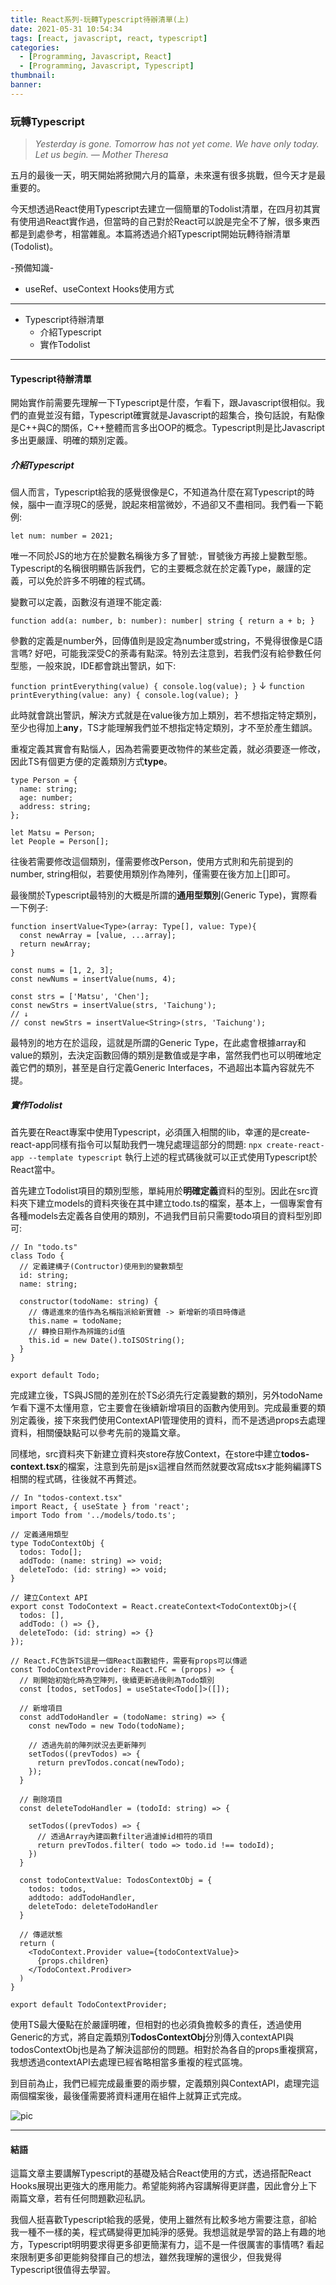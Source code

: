 ```yaml
---
title: React系列-玩轉Typescript待辦清單(上)
date: 2021-05-31 10:54:34
tags: [react, javascript, react, typescript]
categories:
  - [Programming, Javascript, React]
  - [Programming, Javascript, Typescript]
thumbnail:
banner:
---
```

### 玩轉Typescript
> *Yesterday is gone. Tomorrow has not yet come. We have only today. Let us begin.*
> *― Mother Theresa*

五月的最後一天，明天開始將掀開六月的篇章，未來還有很多挑戰，但今天才是最重要的。

今天想透過React使用Typescript去建立一個簡單的Todolist清單，在四月初其實有使用過React實作過，但當時的自己對於React可以說是完全不了解，很多東西都是到處參考，相當雜亂。本篇將透過介紹Typescript開始玩轉待辦清單(Todolist)。

-預備知識-
- useRef、useContext Hooks使用方式

*** 

- Typescript待辦清單
  - 介紹Typescript
  - 實作Todolist

***

#### Typescript待辦清單
開始實作前需要先理解一下Typescript是什麼，乍看下，跟Javascript很相似。我們的直覺並沒有錯，Typescript確實就是Javascript的超集合，換句話說，有點像是C++與C的關係，C++整體而言多出OOP的概念。Typescript則是比Javascript多出更嚴謹、明確的類別定義。

##### 介紹Typescript
個人而言，Typescript給我的感覺很像是C，不知道為什麼在寫Typescript的時候，腦中一直浮現C的感覺，說起來相當微妙，不過卻又不盡相同。我們看一下範例:

`let num: number = 2021;`

唯一不同於JS的地方在於變數名稱後方多了冒號:，冒號後方再接上變數型態。Typescript的名稱很明顯告訴我們，它的主要概念就在於定義Type，嚴謹的定義，可以免於許多不明確的程式碼。

變數可以定義，函數沒有道理不能定義:

`function add(a: number, b: number): number| string {
  return a + b;
}`

參數的定義是number外，回傳值則是設定為number或string，不覺得很像是C語言嗎? 好吧，可能我深受C的荼毒有點深。特別去注意到，若我們沒有給參數任何型態，一般來說，IDE都會跳出警訊，如下:

`function printEverything(value) {
    console.log(value);
}`
↓
`function printEverything(value: any) {
    console.log(value);
}`

此時就會跳出警訊，解決方式就是在value後方加上類別，若不想指定特定類別，至少也得加上**any**，TS才能理解我們並不想指定特定類別，才不至於產生錯誤。

重複定義其實會有點惱人，因為若需要更改物件的某些定義，就必須要逐一修改，因此TS有個更方便的定義類別方式**type**。

```type Person 
type Person = {
  name: string;
  age: number;
  address: string;
};

let Matsu = Person;
let People = Person[];
```

往後若需要修改這個類別，僅需要修改Person，使用方式則和先前提到的number, string相似，若要使用類別作為陣列，僅需要在後方加上[]即可。

最後關於Typescript最特別的大概是所謂的**通用型類別**(Generic Type)，實際看一下例子:

```
function insertValue<Type>(array: Type[], value: Type){
  const newArray = [value, ...array];
  return newArray;
}

const nums = [1, 2, 3];
const newNums = insertValue(nums, 4);

const strs = ['Matsu', 'Chen'];
const newStrs = insertValue(strs, 'Taichung');
// ↓
// const newStrs = insertValue<String>(strs, 'Taichung');
```

最特別的地方在於<Type>這段，這就是所謂的Generic Type，在此處會根據array和value的類別，去決定函數回傳的類別是數值或是字串，當然我們也可以明確地定義它們的類別，甚至是自行定義Generic Interfaces，不過超出本篇內容就先不提。

##### 實作Todolist
首先要在React專案中使用Typescript，必須匯入相關的lib，幸運的是create-react-app同樣有指令可以幫助我們一塊兒處理這部分的問題:
`npx create-react-app --template typescript`
執行上述的程式碼後就可以正式使用Typescript於React當中。

首先建立Todolist項目的類別型態，單純用於**明確定義**資料的型別。因此在src資料夾下建立models的資料夾後在其中建立todo.ts的檔案，基本上，一個專案會有各種models去定義各自使用的類別，不過我們目前只需要todo項目的資料型別即可:

```
// In "todo.ts"
class Todo {
  // 定義建構子(Contructor)使用到的變數類型
  id: string;
  name: string;

  constructor(todoName: string) {
    // 傳遞進來的值作為名稱指派給新實體 -> 新增新的項目時傳遞
    this.name = todoName;
    // 轉換日期作為辨識的id值
    this.id = new Date().toISOString();
  }
}

export default Todo;
```

完成建立後，TS與JS間的差別在於TS必須先行定義變數的類別，另外todoName乍看下還不太懂用意，它主要會在後續新增項目的函數內使用到。完成最重要的類別定義後，接下來我們使用ContextAPI管理使用的資料，而不是透過props去處理資料，相關優缺點可以參考先前的幾篇文章。

同樣地，src資料夾下新建立資料夾store存放Context，在store中建立**todos-context.tsx**的檔案，注意到先前是jsx這裡自然而然就要改寫成tsx才能夠編譯TS相關的程式碼，往後就不再贅述。

```
// In "todos-context.tsx"
import React, { useState } from 'react';
import Todo from '../models/todo.ts';

// 定義通用類型 
type TodoContextObj {
  todos: Todo[];
  addTodo: (name: string) => void;
  deleteTodo: (id: string) => void;
}

// 建立Context API
export const TodoContext = React.createContext<TodoContextObj>({
  todos: [],
  addTodo: () => {},
  deleteTodo: (id: string) => {}
});

// React.FC告訴TS這是一個React函數組件，需要有props可以傳遞
const TodoContextProvider: React.FC = (props) => {
  // 剛開始初始化時為空陣列，後續更新過後則為Todo類別
  const [todos, setTodos] = useState<Todo[]>([]);

  // 新增項目
  const addTodoHandler = (todoName: string) => {
    const newTodo = new Todo(todoName);

    // 透過先前的陣列狀況去更新陣列
    setTodos((prevTodos) => {
      return prevTodos.concat(newTodo);
    });
  }

  // 刪除項目
  const deleteTodoHandler = (todoId: string) => {

    setTodos((prevTodos) => {
      // 透過Array內建函數filter過濾掉id相符的項目
      return prevTodos.filter( todo => todo.id !== todoId);
    })
  }
  
  const todoContextValue: TodosContextObj = {
    todos: todos,
    addtodo: addTodoHandler,
    deleteTodo: deleteTodoHandler
  }

  // 傳遞狀態
  return (
    <TodoContext.Provider value={todoContextValue}>
      {props.children}
    </TodoContext.Prodiver>
  )
}

export default TodoContextProvider;
```
使用TS最大優點在於嚴謹明確，但相對的也必須負擔較多的責任，透過使用Generic的方式，將自定義類別**TodosContextObj**分別傳入contextAPI與todosContextObj也是為了解決這部份的問題。相對於為各自的props重複撰寫，我想透過contextAPI去處理已經省略相當多重複的程式區塊。

到目前為止，我們已經完成最重要的兩步驟，定義類別與ContextAPI，處理完這兩個檔案後，最後僅需要將資料運用在組件上就算正式完成。

![pic](https://i.imgur.com/9iAiaPc.jpg)

***

#### 結語
這篇文章主要講解Typescript的基礎及結合React使用的方式，透過搭配React Hooks展現出更強大的應用能力。希望能夠將內容講解得更詳盡，因此會分上下兩篇文章，若有任何問題歡迎私訊。 

我個人挺喜歡Typescript給我的感覺，使用上雖然有比較多地方需要注意，卻給我一種不一樣的美，程式碼變得更加純淨的感覺。我想這就是學習的路上有趣的地方，Typescript明明要求得更多卻更簡潔有力，這不是一件很厲害的事情嗎? 看起來限制更多卻更能夠發揮自己的想法，雖然我理解的還很少，但我覺得Typescript很值得去學習。


